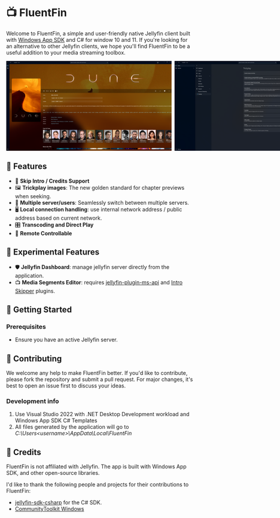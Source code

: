 # 📺 FluentFin
Welcome to FluentFin, a simple and user-friendly native Jellyfin client built with [Windows App SDK](https://github.com/microsoft/WindowsAppSDK) and C# for window 10 and 11. If you're looking for an alternative to other Jellyfin clients, we hope you'll find FluentFin to be a useful addition to your media streaming toolbox.
<div style="display: flex; flex-direction: row; gap: 8px">
  <img height=240 src="./Screenshots/movie.png" />
  <img height=240 src="./Screenshots/dashboard.png" />
  <img height=240 src="./Screenshots/segment-editor.png" />
</div>

## 🌟 Features

- 🚀 **Skip Intro / Credits Support**
- 🖼️ **Trickplay images**: The new golden standard for chapter previews when seeking.
- 👥 **Multiple server/users**: Seamlessly switch between multiple servers.
- 🖥️ **Local connection handling**: use internal network address / public address based on current network.
- 🎛️ **Transcoding and Direct Play**
- 📡 **Remote Controllable**

## 🧪 Experimental Features

- 🛡️ **Jellyfin Dashboard**: manage jellyfin server directly from the application.
- 📺 **Media Segments Editor**: requires [jellyfin-plugin-ms-api](https://github.com/intro-skipper/jellyfin-plugin-ms-api/) and [Intro Skipper](https://github.com/intro-skipper/intro-skipper) plugins.

## 🚀 Getting Started

### Prerequisites

- Ensure you have an active Jellyfin server.

## 🙌 Contributing

We welcome any help to make FluentFin better. If you'd like to contribute, please fork the repository and submit a pull request. For major changes, it's best to open an issue first to discuss your ideas.

### Development info

1. Use Visual Studio 2022 with .NET Desktop Development workload and Windows App SDK C# Templates
2. All files generated by the application will go to _C:\Users\<username>\AppData\Local\FluentFin_

## 📝 Credits
FluentFin is not affiliated with Jellyfin. The app is built with Windows App SDK, and other open-source libraries.

I'd like to thank the following people and projects for their contributions to FluentFin:

- [jellyfin-sdk-csharp](https://github.com/jellyfin/jellyfin-sdk-csharp) for the C# SDK.
- [CommunityToolkit Windows](https://github.com/CommunityToolkit/Windows)